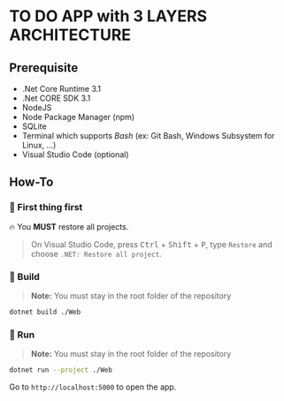 # TO DO APP with 3 LAYERS ARCHITECTURE

## Prerequisite

- .Net Core Runtime 3.1
- .Net CORE SDK 3.1
- NodeJS
- Node Package Manager (npm)
- SQLite
- Terminal which supports _Bash_ (ex: Git Bash, Windows Subsystem for Linux, ...)
- Visual Studio Code (optional)

## How-To

### :mega: First thing first

:fire: You **MUST** restore all projects.

> On Visual Studio Code, press <kbd>Ctrl</kbd> + <kbd>Shift</kbd> + <kbd>P</kbd>, type `Restore` and choose `.NET: Restore all project`.

### :hammer: Build

> **Note:** You must stay in the root folder of the repository

```bash
dotnet build ./Web
```

### :car: Run

> **Note:** You must stay in the root folder of the repository

```bash
dotnet run --project ./Web
```

Go to `http://localhost:5000` to open the app.

